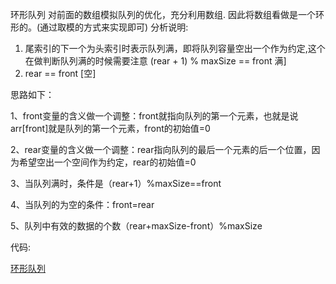 环形队列
对前面的数组模拟队列的优化，充分利用数组. 因此将数组看做是一个环形的。(通过取模的方式来实现即可)
分析说明:
1) 尾索引的下一个为头索引时表示队列满，即将队列容量空出一个作为约定,这个在做判断队列满的时候需要注意 (rear + 1) % maxSize == front 满]
2) rear == front [空]

思路如下：

1、front变量的含义做一个调整：front就指向队列的第一个元素，也就是说arr[front]就是队列的第一个元素，front的初始值=0

2、rear变量的含义做一个调整：rear指向队列的最后一个元素的后一个位置，因为希望空出一个空间作为约定，rear的初始值=0

3、当队列满时，条件是（rear+1）%maxSize==front

4、当队列的为空的条件：front=rear

5、队列中有效的数据的个数（rear+maxSize-front）%maxSize

代码:

[环形队列](../datastructure/queue/CircleArrayQueue.java)

